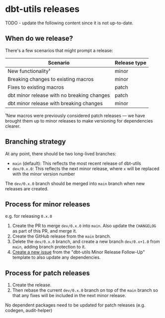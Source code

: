 # dbt-utils releases

TODO - update the following content since it is not up-to-date.

## When do we release?

There's a few scenarios that might prompt a release:

| Scenario                                   | Release type |
|--------------------------------------------|--------------|
| New functionality¹                         | minor        |
| Breaking changes to existing macros        | minor        |
| Fixes to existing macros                   | patch        |
| dbt minor release with no breaking changes | patch        |
| dbt minor release with breaking changes    | minor        |

¹New macros were previously considered patch releases — we have brought them up to minor releases to make versioning for dependencies clearer.

## Branching strategy

At any point, there should be two long-lived branches:

- `main` (default): This reflects the most recent release of dbt-utils
- `dev/0.x.0`: This reflects the next minor release, where `x` will be replaced with the minor version number

The `dev/0.x.0` branch should be merged into `main` branch when new releases are created.

## Process for minor releases

e.g. for releasing `0.x.0`

1. Create the PR to merge `dev/0.x.0` into `main`. Also update the `CHANGELOG` as part of this PR, and merge it.
2. Create the GitHub release from the `main` branch.
3. Delete the `dev/0.x.0` branch, and create a new branch `dev/0.x+1.0` from `main`, adding branch protection to it.
4. [Create a new issue](https://github.com/dbt-labs/dbt-utils/issues/new/choose) from the "dbt-utils Minor Release Follow-Up" template to also update any dependencies.

## Process for patch releases

1. Create the release.
2. Then rebase the current `dev/0.x.0` branch on top of the `main` branch so that any fixes will be included in the next minor release.

No dependent packages need to be updated for patch releases (e.g. codegen, audit-helper)
